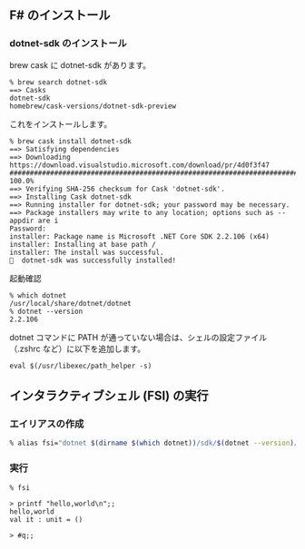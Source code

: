 ## F# のインストール

### dotnet-sdk のインストール

brew cask に dotnet-sdk があります。

````
% brew search dotnet-sdk
==> Casks
dotnet-sdk
homebrew/cask-versions/dotnet-sdk-preview
````

これをインストールします。

````
% brew cask install dotnet-sdk
==> Satisfying dependencies
==> Downloading https://download.visualstudio.microsoft.com/download/pr/4d0f3f47
######################################################################## 100.0%
==> Verifying SHA-256 checksum for Cask 'dotnet-sdk'.
==> Installing Cask dotnet-sdk
==> Running installer for dotnet-sdk; your password may be necessary.
==> Package installers may write to any location; options such as --appdir are i
Password:
installer: Package name is Microsoft .NET Core SDK 2.2.106 (x64)
installer: Installing at base path /
installer: The install was successful.
🍺  dotnet-sdk was successfully installed!
````

起動確認

````
% which dotnet
/usr/local/share/dotnet/dotnet
% dotnet --version
2.2.106
````

dotnet コマンドに PATH が通っていない場合は、シェルの設定ファイル（.zshrc など）に以下を追加します。

````
eval $(/usr/libexec/path_helper -s)
````

## インタラクティブシェル (FSI) の実行

### エイリアスの作成

````sh
% alias fsi="dotnet $(dirname $(which dotnet))/sdk/$(dotnet --version)/FSharp/fsi.exe --nologo"
````

### 実行

````
% fsi

> printf "hello,world\n";;
hello,world
val it : unit = ()

> #q;;
````

